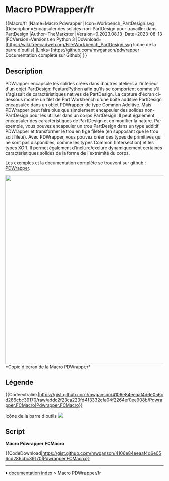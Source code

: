 # Macro PDWrapper/fr
{{Macro/fr
|Name=Macro Pdwrapper
|Icon=Workbench_PartDesign.svg
|Description=Encapsuler des solides non-PartDesign pour travailler dans PartDesign
|Author=TheMarkster
|Version=0.2023.08.13
|Date=2023-08-13
|FCVersion=Versions en Python 3
|Download=[https://wiki.freecadweb.org/File:Workbench_PartDesign.svg Icône de la barre d'outils]
|Links=[https://github.com/mwganson/pdwrapper Documentation complète sur Github]
}}

## Description

PDWrapper encapsule les solides créés dans d\'autres ateliers à l\'intérieur d\'un objet PartDesign::FeaturePython afin qu\'ils se comportent comme s\'il s\'agissait de caractéristiques natives de PartDesign. La capture d\'écran ci-dessous montre un filet de Part Workbench d\'une boîte additive PartDesign encapsulée dans un objet PDWrapper de type Common Additive. Mais PDWrapper peut faire plus que simplement encapsuler des solides non-PartDesign pour les utiliser dans un corps PartDesign. Il peut également encapsuler des caractéristiques de PartDesign et en modifier la nature. Par exemple, vous pouvez encapsuler un trou PartDesign dans un type additif PDWrapper et transformer le trou en tige filetée (en supposant que le trou soit fileté). Avec PDWrapper, vous pouvez créer des types de primitives qui ne sont pas disponibles, comme les types Common (Intersection) et les types XOR. Il permet également d\'inclure/exclure dynamiquement certaines caractéristiques solides de la forme de l\'extrémité du corps.

Les exemples et la documentation complète se trouvent sur github : [PDWrapper](https://github.com/mwganson/pdwrapper).

<img alt="" src=images/Pdwrapper_scr.png  style="width:600px;"> 
*Copie d'écran de la Macro PDWrapper*



## Légende


{{Codeextralink|https://gist.github.com/mwganson/4106e84eeaaf4d6e056cd286cbc39170/raw/addc2f23ca223fd4f3332cfa04f2264ef0ee908b/Pdwrapper.FCMacro|Pdwrapper.FCMacro}}

Icône de la barre d\'outils ![](images/Workbench_PartDesign.svg )

## Script

**Macro Pdwrapper.FCMacro**


{{CodeDownload|https://gist.github.com/mwganson/4106e84eeaaf4d6e056cd286cbc39170|Pdwrapper.FCMacro}}



---
⏵ [documentation index](../README.md) > Macro PDWrapper/fr
